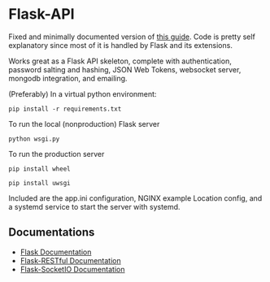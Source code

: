 # Flask-API

Fixed and minimally documented version of [this guide](https://dev.to/paurakhsharma/series/3672). Code is pretty self explanatory since most of it is handled by Flask and its extensions.

Works great as a Flask API skeleton, complete with authentication, password salting and hashing, JSON Web Tokens, websocket server, mongodb integration, and emailing.

(Preferably) In a virtual python environment:

`pip install -r requirements.txt`

To run the local (nonproduction) Flask server

`python wsgi.py`

To run the production server

`pip install wheel`

`pip install uwsgi`

Included are the app.ini configuration, NGINX example Location config, and a systemd service to start the server with systemd.

## Documentations

* [Flask Documentation](https://flask.palletsprojects.com/en/1.1.x/)
* [Flask-RESTful Documentation](https://flask-restful.readthedocs.io/en/latest/)
* [Flask-SocketIO Documentation](https://flask-socketio.readthedocs.io/en/latest/)